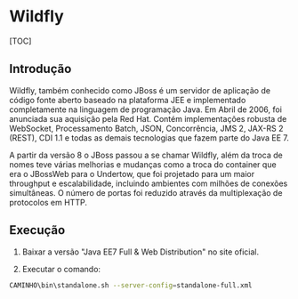 # Wildfly

[TOC]

## Introdução

Wildfly, também conhecido como JBoss é um servidor de aplicação de código fonte aberto baseado na plataforma JEE e implementado completamente na linguagem de programação Java. Em Abril de 2006, foi anunciada sua aquisição pela Red Hat. Contém implementações robusta de WebSocket, Processamento Batch, JSON, Concorrência, JMS 2, JAX-RS 2 (REST), CDI 1.1 e todas as demais tecnologias que fazem parte do Java EE 7.

A partir da versão 8 o JBoss passou a se chamar Wildfly, além da troca de nomes teve várias melhorias e mudanças como a troca do container que era o JBossWeb para o Undertow, que foi projetado para um maior throughput e escalabilidade, incluindo ambientes com milhões de conexões simultâneas. O número de portas foi reduzido através da multiplexação de protocolos em HTTP.

## Execução

1. Baixar a versão "Java EE7 Full & Web Distribution" no site oficial.

1. Executar o comando:

```sh
CAMINHO\bin\standalone.sh --server-config=standalone-full.xml
```
